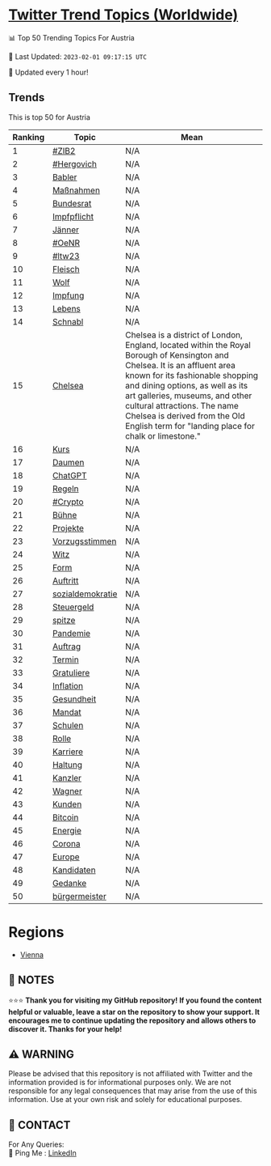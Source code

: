 [Twitter Trend Topics (Worldwide)](https://github.com/ErcinDedeoglu/Twitter-Trend-Topics)
==========


📊 Top 50 Trending Topics For Austria

📆 Last Updated: `2023-02-01 09:17:15 UTC`

🔧 Updated every 1 hour!


## Trends

This is top 50 for Austria

| Ranking | Topic | Mean |
| ------- | ------------ | ------------ |
| 1 | [#ZIB2](http://twitter.com/search?q=%23ZIB2) | N/A |
| 2 | [#Hergovich](http://twitter.com/search?q=%23Hergovich) | N/A |
| 3 | [Babler](http://twitter.com/search?q=Babler) | N/A |
| 4 | [Maßnahmen](http://twitter.com/search?q=Ma%c3%9fnahmen) | N/A |
| 5 | [Bundesrat](http://twitter.com/search?q=Bundesrat) | N/A |
| 6 | [Impfpflicht](http://twitter.com/search?q=Impfpflicht) | N/A |
| 7 | [Jänner](http://twitter.com/search?q=J%c3%a4nner) | N/A |
| 8 | [#OeNR](http://twitter.com/search?q=%23OeNR) | N/A |
| 9 | [#ltw23](http://twitter.com/search?q=%23ltw23) | N/A |
| 10 | [Fleisch](http://twitter.com/search?q=Fleisch) | N/A |
| 11 | [Wolf](http://twitter.com/search?q=Wolf) | N/A |
| 12 | [Impfung](http://twitter.com/search?q=Impfung) | N/A |
| 13 | [Lebens](http://twitter.com/search?q=Lebens) | N/A |
| 14 | [Schnabl](http://twitter.com/search?q=Schnabl) | N/A |
| 15 | [Chelsea](http://twitter.com/search?q=Chelsea) | Chelsea is a district of London, England, located within the Royal Borough of Kensington and Chelsea. It is an affluent area known for its fashionable shopping and dining options, as well as its art galleries, museums, and other cultural attractions. The name Chelsea is derived from the Old English term for "landing place for chalk or limestone." |
| 16 | [Kurs](http://twitter.com/search?q=Kurs) | N/A |
| 17 | [Daumen](http://twitter.com/search?q=Daumen) | N/A |
| 18 | [ChatGPT](http://twitter.com/search?q=ChatGPT) | N/A |
| 19 | [Regeln](http://twitter.com/search?q=Regeln) | N/A |
| 20 | [#Crypto](http://twitter.com/search?q=%23Crypto) | N/A |
| 21 | [Bühne](http://twitter.com/search?q=B%c3%bchne) | N/A |
| 22 | [Projekte](http://twitter.com/search?q=Projekte) | N/A |
| 23 | [Vorzugsstimmen](http://twitter.com/search?q=Vorzugsstimmen) | N/A |
| 24 | [Witz](http://twitter.com/search?q=Witz) | N/A |
| 25 | [Form](http://twitter.com/search?q=Form) | N/A |
| 26 | [Auftritt](http://twitter.com/search?q=Auftritt) | N/A |
| 27 | [sozialdemokratie](http://twitter.com/search?q=sozialdemokratie) | N/A |
| 28 | [Steuergeld](http://twitter.com/search?q=Steuergeld) | N/A |
| 29 | [spitze](http://twitter.com/search?q=spitze) | N/A |
| 30 | [Pandemie](http://twitter.com/search?q=Pandemie) | N/A |
| 31 | [Auftrag](http://twitter.com/search?q=Auftrag) | N/A |
| 32 | [Termin](http://twitter.com/search?q=Termin) | N/A |
| 33 | [Gratuliere](http://twitter.com/search?q=Gratuliere) | N/A |
| 34 | [Inflation](http://twitter.com/search?q=Inflation) | N/A |
| 35 | [Gesundheit](http://twitter.com/search?q=Gesundheit) | N/A |
| 36 | [Mandat](http://twitter.com/search?q=Mandat) | N/A |
| 37 | [Schulen](http://twitter.com/search?q=Schulen) | N/A |
| 38 | [Rolle](http://twitter.com/search?q=Rolle) | N/A |
| 39 | [Karriere](http://twitter.com/search?q=Karriere) | N/A |
| 40 | [Haltung](http://twitter.com/search?q=Haltung) | N/A |
| 41 | [Kanzler](http://twitter.com/search?q=Kanzler) | N/A |
| 42 | [Wagner](http://twitter.com/search?q=Wagner) | N/A |
| 43 | [Kunden](http://twitter.com/search?q=Kunden) | N/A |
| 44 | [Bitcoin](http://twitter.com/search?q=Bitcoin) | N/A |
| 45 | [Energie](http://twitter.com/search?q=Energie) | N/A |
| 46 | [Corona](http://twitter.com/search?q=Corona) | N/A |
| 47 | [Europe](http://twitter.com/search?q=Europe) | N/A |
| 48 | [Kandidaten](http://twitter.com/search?q=Kandidaten) | N/A |
| 49 | [Gedanke](http://twitter.com/search?q=Gedanke) | N/A |
| 50 | [bürgermeister](http://twitter.com/search?q=b%c3%bcrgermeister) | N/A |



# Regions

* [Vienna](</Austria/Vienna.md>)



## 📝 NOTES

⭐⭐⭐ **Thank you for visiting my GitHub repository! If you found the content helpful or valuable, leave a star on the repository to show your support. It encourages me to continue updating the repository and allows others to discover it. Thanks for your help!**


## ⚠️ WARNING

Please be advised that this repository is not affiliated with Twitter and the information provided is for informational purposes only. We are not responsible for any legal consequences that may arise from the use of this information. Use at your own risk and solely for educational purposes.


## 📨 CONTACT

 For Any Queries:  
            🏓 Ping Me : [LinkedIn](https://www.linkedin.com/in/ercindedeoglu/)

